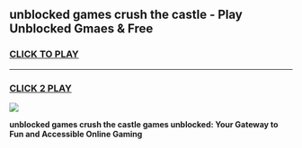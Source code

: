 
## unblocked games crush the castle - Play Unblocked Gmaes & Free
<h3>
<a href="https://news.freeplayer.one?title=unblocked_games_crush_the_castle&ref=16F">CLICK TO PLAY</a></h3>
<hr>

<h3>
<a href="https://news.freeplayer.one?title=unblocked_games_crush_the_castle&ref=16F">CLICK 2 PLAY</a>
  
</h3>

<a href="https://news.freeplayer.one?title=unblocked_games_crush_the_castle&ref=16F/"><img src="https://clearcache.store/games.png"></a>


**unblocked games crush the castle games unblocked: Your Gateway to Fun and Accessible Online Gaming**
